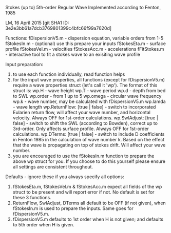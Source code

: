 Stokes (up to) 5th-order Regular Wave
Implemented according to Fenton, 1985

LM, 16 April 2015
[git SHA1 ID: 3e2e3bb61a7dcb3769801399c4bfc66f99a7620d]

Functions:
fDispersionV5.m - dispersion equation, variable orders from 1-5
fStokesIn.m - (optional) use this prepare your inputs
fStokesEta.m - surface profile
fStokesVel.m - velocities
fStokesAcc.m - accelerations
fFitStokes.m - interactive tool to fit a stokes wave to an exisiting wave profile

Input preparation:
1) to use each function individually, read function helps
2) for the input wave properties, all functions (except for fDispersionV5.m) require a wave properties struct (let's call it 'wp'). The format of this struct is:
   wp.H - wave height
   wp.T - wave period
   wp.d - depth from bed to SWL
   wp.order - from 1 up to 5
   wp.omega - circular wave frequency
   wp.k - wave number, may be calculated with fDispersionV5.m
   wp.lamda - wave length
   wp.ReturnFlow: [true | false] - switch to incorporated Eularien return flow, will affect your wave number, and horizontal velocity. Always OFF for 1st-order calculations.
   wp.SwlAdjust: [true | false] - switch to shift the SWL (according to Bowden), correct up to 3rd-order. Only affects surface profile. Always OFF for 1st-order calculations.
   wp.DTerms: [true | false] - switch to include D coefficients in Fenton 1985 in the calculation of wave number k. Based on the effect that the wave is propagating on top of stokes drift. Will affect your wave number.
3) you are encouraged to use the fStokesIn.m function to prepare the above wp struct for you. If you choose to do this yourself please ensure all settings are consistent throughout.

Defaults - ignore these if you always specify all options:
1) fStokesEta.m, fStokesVel.m & fStokesAcc.m expect all fields of the wp struct to be present and will report error if not. No default is set for these 3 functions.
2) ReturnFlow, SwlAdjust, DTerms all default to be OFF (if not given), when fStokesIn.m is used to prepare the inputs. Same goes for fDispersionV5.m.
3) fDispersionV5.m defaults to 1st order when H is not given; and defaults to 5th order when H is given.

